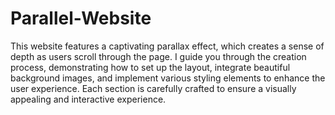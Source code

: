 # Parallel-Website

This website features a captivating parallax effect, which creates a sense of depth as users scroll through the page. 
I guide you through the creation process, demonstrating how to set up the layout, integrate beautiful background images, and implement various styling elements to enhance the user experience. Each section is carefully crafted to ensure a visually appealing and interactive experience.
